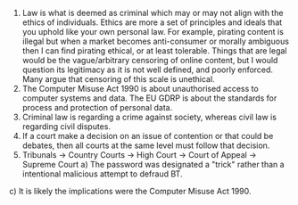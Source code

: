 1. Law is what is deemed as criminal which may or may not align with the ethics of individuals. Ethics are more a set of principles and ideals that you uphold like your own personal law. For example, pirating content is illegal but when a market becomes anti-consumer or morally ambiguous then I can find pirating ethical, or at least tolerable. Things that are legal would be the vague/arbitrary censoring of online content, but I would question its legitimacy as it is not well defined, and poorly enforced. Many argue that censoring of this scale is unethical.
2. The Computer Misuse Act 1990 is about unauthorised access to computer systems and data. The EU GDRP is about the standards for process and protection of personal data.
3. Criminal law is regarding a crime against society, whereas civil law is regarding civil disputes.
4. If a court make a decision on an issue of contention or that could be debates, then all courts at the same level must follow that decision.
5. Tribunals -> Country Courts -> High Court -> Court of Appeal -> Supreme Court
a) The password was designated a "trick" rather than a intentional malicious attempt to defraud BT.

c) It is likely the implications were the Computer Misuse Act 1990.